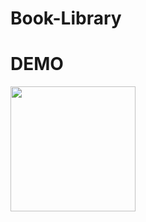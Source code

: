 # Book-Library

# DEMO
<img src="https://media.giphy.com/media/YO5DuZGsJbfpZPvifv/giphy.gif" width=200><br>
